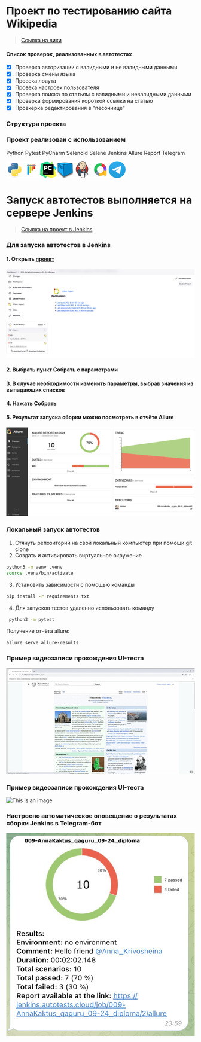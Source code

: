 # Проект по тестированию сайта Wikipedia

> <a target="_blank" href="https://en.wikipedia.org/wiki/Main_Page">Ссылка на  вики</a>

#### Список проверок, реализованных в автотестах

- [x] Проверка авторизации с валидными и не валидными данными
- [x] Проверка смены языка
- [x] Провека лоаута
- [x] Провека настроек пользователя
- [x] Проверка поиска по статьям с валидными и невалидными данными
- [x] Проверка формирования короткой ссылки на статью
- [x] Провкерка редактирования в "песочнице"

### Структура проекта

### Проект реализован с использованием

Python Pytest PyCharm Selenoid Selene Jenkins Allure Report Telegram

<img src="/design/logos/python-original.svg" alt="Image 1" width="45" height="45"><img src="/design/logos/pytest-original.svg" alt="Image 2" width="45" height="45"><img src="/design/logos/PyCharm_Icon.svg" alt="Image 3" width="45" height="45"><img src="/design/logos/selenoid.png" alt="Image 4" width="45" height="45"><img src="/design/logos/jenkins-original.svg" alt="Image 5" width="45" height="45">
<img src="/design/logos/allure.png" alt="Image 6" width="45" height="45"><img src="/design/logos/telegram.svg" alt="Image 7" width="45" height="45">

# Запуск автотестов выполняется на сервере Jenkins

> <a target="_blank" href="https://jenkins.autotests.cloud/job/009-AnnaKaktus_qaguru_09-15/">Ссылка на проект в
> Jenkins</a>

### Для запуска автотестов в Jenkins

#### 1. Открыть <a target="_blank" href="https://jenkins.autotests.cloud/job/009-AnnaKaktus_qaguru_09-15/">проект</a>

![This is an image](/design/screens/jenkins.png)

#### 2. Выбрать пункт **Собрать с параметрами**

#### 3. В случае необходимости изменить параметры, выбрав значения из выпадающих списков

#### 4. Нажать **Собрать**

#### 5. Результат запуска сборки можно посмотреть в отчёте Allure

![This is an image](/design/screens/allure_screen.png)

### Локальный запуск автотестов

1. Стянуть репозиторий на свой локальный компьютер при помощи git clone
2. Создать и активировать виртуальное окружение

  ```bash
  python3 -m venv .venv
  source .venv/bin/activate
  ```

3. Установить зависимости с помощью команды

  ```bash
  pip install -r requirements.txt
  ```

4. Для запусков тестов удаленно использовать команду

  ```bash
   python3 -m pytest
  ```

Получение отчёта allure:

```bash
allure serve allure-results
``` 

### Пример видеозаписи прохождения UI-теста

![This is an image](/design/screens/test_video.gif)

### Пример видеозаписи прохождения UI-теста
![This is an image](/design/screens/mobile_video.gif)

### Настроено автоматическое оповещение о результатах сборки Jenkins в Telegram-бот

![This is an image](/design/screens/tg_screen.png)